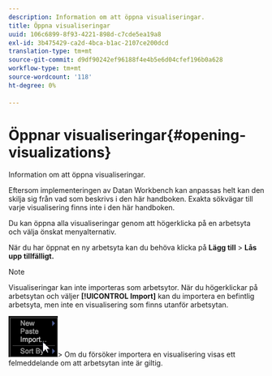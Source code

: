 ```yaml
---
description: Information om att öppna visualiseringar.
title: Öppna visualiseringar
uuid: 106c6899-8f93-4221-898d-c7cde5ea19a8
exl-id: 3b475429-ca2d-4bca-b1ac-2107ce200dcd
translation-type: tm+mt
source-git-commit: d9df90242ef96188f4e4b5e6d04cfef196b0a628
workflow-type: tm+mt
source-wordcount: '118'
ht-degree: 0%

---
```


# Öppnar visualiseringar{#opening-visualizations}

Information om att öppna visualiseringar.

Eftersom implementeringen av Datan Workbench kan anpassas helt kan den skilja sig från vad som beskrivs i den här handboken. Exakta sökvägar till varje visualisering finns inte i den här handboken.

Du kan öppna alla visualiseringar genom att högerklicka på en arbetsyta och välja önskat menyalternativ.

När du har öppnat en ny arbetsyta kan du behöva klicka på **Lägg till** > **Lås upp tillfälligt.**

>[!NOTE]
>
>Visualiseringar kan inte importeras som arbetsytor. När du högerklickar på arbetsytan och väljer **[!UICONTROL Import]** kan du importera en befintlig arbetsyta, men inte en visualisering som finns utanför arbetsytan.
>
>![](assets/import_workspace.png)>
>Om du försöker importera en visualisering visas ett felmeddelande om att arbetsytan inte är giltig.
